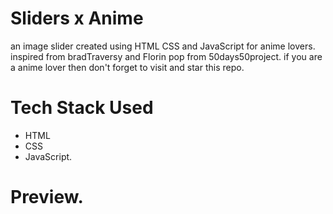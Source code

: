 # Sliders x Anime

an image slider created using HTML CSS and JavaScript for anime lovers. inspired from bradTraversy and Florin pop from 50days50project. if you are a anime lover then don't forget to visit and star this repo.

# Tech Stack Used

- HTML
- CSS
- JavaScript.

# Preview.
